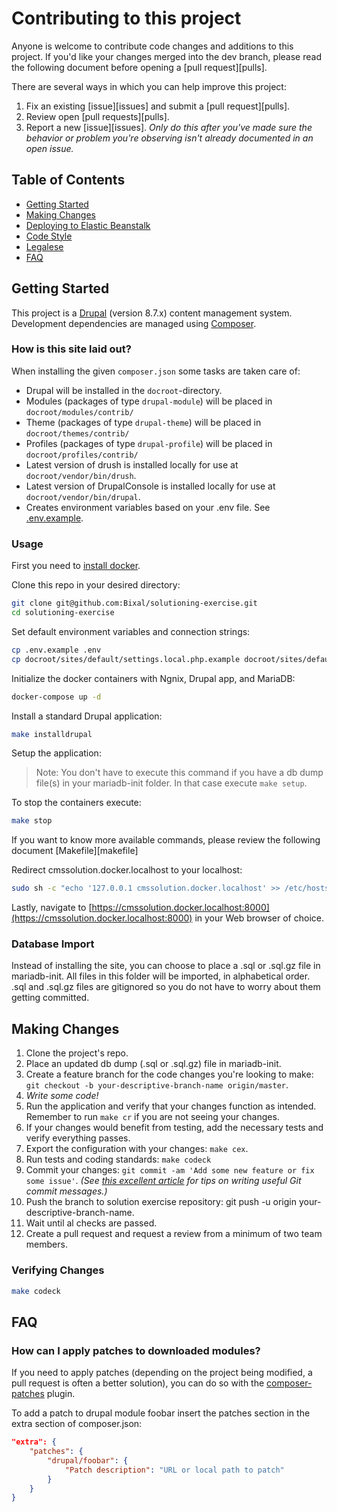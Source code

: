 # Contributing to this project

Anyone is welcome to contribute code changes and additions to this project. If you'd like your changes merged into the dev branch, please read the following document before opening a [pull request][pulls].

There are several ways in which you can help improve this project:

1. Fix an existing [issue][issues] and submit a [pull request][pulls].
1. Review open [pull requests][pulls].
1. Report a new [issue][issues]. _Only do this after you've made sure the behavior or problem you're observing isn't already documented in an open issue._

## Table of Contents

- [Getting Started](#getting-started)
- [Making Changes](#making-changes)
- [Deploying to Elastic Beanstalk](#deploying-to-elastic-beanstalk)
- [Code Style](#code-style)
- [Legalese](#legalese)
- [FAQ](#faq)

## Getting Started

This project is a [Drupal](https://www.drupal.org/) (version 8.7.x) content management system.
Development dependencies are managed using [Composer](https://getcomposer.org/).

### How is this site laid out?

When installing the given `composer.json` some tasks are taken care of:

- Drupal will be installed in the `docroot`-directory.
- Modules (packages of type `drupal-module`) will be placed in `docroot/modules/contrib/`
- Theme (packages of type `drupal-theme`) will be placed in `docroot/themes/contrib/`
- Profiles (packages of type `drupal-profile`) will be placed in `docroot/profiles/contrib/`
- Latest version of drush is installed locally for use at `docroot/vendor/bin/drush`.
- Latest version of DrupalConsole is installed locally for use at `docroot/vendor/bin/drupal`.
- Creates environment variables based on your .env file. See [.env.example](.env.example).

### Usage

First you need to [install docker](https://docs.docker.com/docker-for-mac/install/).

Clone this repo in your desired directory:

```sh
git clone git@github.com:Bixal/solutioning-exercise.git
cd solutioning-exercise
```

Set default environment variables and connection strings:

```sh
cp .env.example .env
cp docroot/sites/default/settings.local.php.example docroot/sites/default/settings.local.php
```

Initialize the docker containers with Ngnix, Drupal app, and MariaDB:

```sh
docker-compose up -d
```

Install a standard Drupal application:

```sh
make installdrupal
```

Setup the application:

> Note: You don't have to execute this command if you have a db dump file(s) in your mariadb-init folder. In that case execute `make setup`.

To stop the containers execute:

```sh
make stop
```

If you want to know more available commands, please review the following document [Makefile][makefile]

Redirect cmssolution.docker.localhost to your localhost:

```sh
sudo sh -c "echo '127.0.0.1 cmssolution.docker.localhost' >> /etc/hosts"
```

Lastly, navigate to [https://cmssolution.docker.localhost:8000](https://cmssolution.docker.localhost:8000) in your Web browser of choice.

### Database Import

Instead of installing the site, you can choose to place a .sql or .sql.gz file
in mariadb-init. All files in this folder will be imported, in alphabetical order.
.sql and .sql.gz files are gitignored so you do not have to worry about them
getting committed.

## Making Changes

1. Clone the project's repo.
1. Place an updated db dump (.sql or .sql.gz) file in mariadb-init.
1. Create a feature branch for the code changes you're looking to make: `git checkout -b your-descriptive-branch-name origin/master`.
1. _Write some code!_
1. Run the application and verify that your changes function as intended. Remember to run `make cr` if you are not seeing your changes.
1. If your changes would benefit from testing, add the necessary tests and verify everything passes.
1. Export the configuration with your changes: `make cex`.
1. Run tests and coding standards: `make codeck`
1. Commit your changes: `git commit -am 'Add some new feature or fix some issue'`. _(See [this excellent article](https://chris.beams.io/posts/git-commit) for tips on writing useful Git commit messages.)_
1. Push the branch to solution exercise repository: git push -u origin your-descriptive-branch-name.
1. Wait until al checks are passed.
1. Create a pull request and request a review from a minimum of two team members.

### Verifying Changes

```sh
make codeck
```

## FAQ

### How can I apply patches to downloaded modules?

If you need to apply patches (depending on the project being modified, a pull 
request is often a better solution), you can do so with the 
[composer-patches](https://github.com/cweagans/composer-patches) plugin.

To add a patch to drupal module foobar insert the patches section in the extra 
section of composer.json:

```json
"extra": {
    "patches": {
        "drupal/foobar": {
            "Patch description": "URL or local path to patch"
        }
    }
}
```
